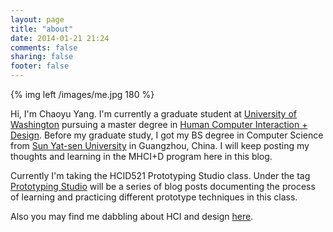 ```yaml
---
layout: page
title: "about"
date: 2014-01-21 21:24
comments: false
sharing: false
footer: false
---
```



{% img left /images/me.jpg 180 %} 

Hi, I'm Chaoyu Yang. I'm currently a graduate student at [University of Washington](http://www.washington.edu) pursuing a master degree in [Human Computer Interaction + Design](http://mhcid.washington.edu). Before my graduate study, I got my BS degree in Computer Science from [Sun Yat-sen University](http://www.sysu.edu.cn/2012/en/) in Guangzhou, China. I will keep posting my thoughts and learning in the MHCI+D program here in this blog.

Currently I'm taking the HCID521 Prototyping Studio class. Under the tag [Prototyping Studio](/http://hcid.us/blog/categories/prototyping-studio/) will be a series of blog posts documenting the process of learning and practicing different prototype techniques in this class.

Also you may find me dabbling about HCI and design [here](http://m.hcid.us/).
